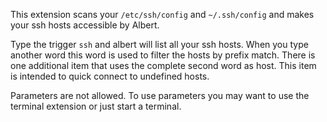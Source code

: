 This extension scans your `/etc/ssh/config` and `~/.ssh/config` and makes your ssh hosts accessible by Albert.

Type the trigger `ssh` and albert will list all your ssh hosts. When you type another word this word is used to filter the hosts by prefix match. There is one additional item that uses the complete second word as host. This item is intended to quick connect to undefined hosts.

Parameters are not allowed. To use parameters you may want to use the terminal extension or just start a terminal.
